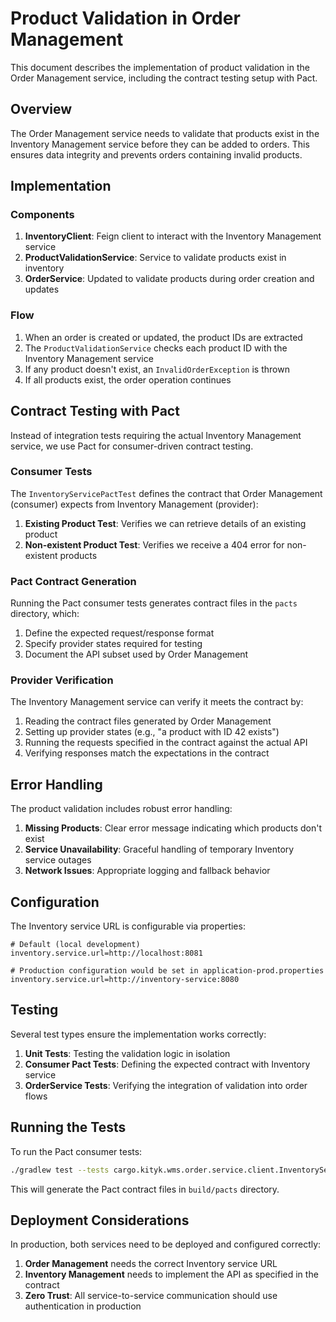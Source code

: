 # Product Validation in Order Management

This document describes the implementation of product validation in the Order Management service, including the contract testing setup with Pact.

## Overview

The Order Management service needs to validate that products exist in the Inventory Management service before they can be added to orders. This ensures data integrity and prevents orders containing invalid products.

## Implementation

### Components

1. **InventoryClient**: Feign client to interact with the Inventory Management service
2. **ProductValidationService**: Service to validate products exist in inventory
3. **OrderService**: Updated to validate products during order creation and updates

### Flow

1. When an order is created or updated, the product IDs are extracted
2. The `ProductValidationService` checks each product ID with the Inventory Management service
3. If any product doesn't exist, an `InvalidOrderException` is thrown
4. If all products exist, the order operation continues

## Contract Testing with Pact

Instead of integration tests requiring the actual Inventory Management service, we use Pact for consumer-driven contract testing.

### Consumer Tests

The `InventoryServicePactTest` defines the contract that Order Management (consumer) expects from Inventory Management (provider):

1. **Existing Product Test**: Verifies we can retrieve details of an existing product
2. **Non-existent Product Test**: Verifies we receive a 404 error for non-existent products

### Pact Contract Generation

Running the Pact consumer tests generates contract files in the `pacts` directory, which:
1. Define the expected request/response format
2. Specify provider states required for testing
3. Document the API subset used by Order Management

### Provider Verification

The Inventory Management service can verify it meets the contract by:
1. Reading the contract files generated by Order Management
2. Setting up provider states (e.g., "a product with ID 42 exists")
3. Running the requests specified in the contract against the actual API
4. Verifying responses match the expectations in the contract

## Error Handling

The product validation includes robust error handling:

1. **Missing Products**: Clear error message indicating which products don't exist
2. **Service Unavailability**: Graceful handling of temporary Inventory service outages
3. **Network Issues**: Appropriate logging and fallback behavior

## Configuration

The Inventory service URL is configurable via properties:

```properties
# Default (local development)
inventory.service.url=http://localhost:8081

# Production configuration would be set in application-prod.properties
inventory.service.url=http://inventory-service:8080
```

## Testing

Several test types ensure the implementation works correctly:

1. **Unit Tests**: Testing the validation logic in isolation
2. **Consumer Pact Tests**: Defining the expected contract with Inventory service
3. **OrderService Tests**: Verifying the integration of validation into order flows

## Running the Tests

To run the Pact consumer tests:

```bash
./gradlew test --tests cargo.kityk.wms.order.service.client.InventoryServicePactTest
```

This will generate the Pact contract files in `build/pacts` directory.

## Deployment Considerations

In production, both services need to be deployed and configured correctly:

1. **Order Management** needs the correct Inventory service URL
2. **Inventory Management** needs to implement the API as specified in the contract
3. **Zero Trust**: All service-to-service communication should use authentication in production 